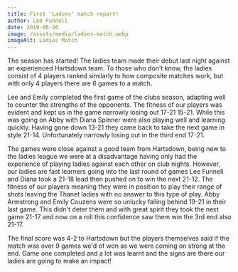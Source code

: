 ```yaml
---
title: First 'Ladies' match report!
author: Lee Funnell
date: 2019-06-26
image: /assets/media/ladies-match.webp
imageAlt: Ladies Match
---
```


The season has started! The ladies team made their debut last night against an experienced Hartsdown team. To those who don't know, the ladies consist of 4 players ranked similarly to how composite matches work, but with only 4 players there are 6 games to a match. 

Lee and Emily completed the first game of the clubs season, adapting well to counter the strengths of the opponents. The fitness of our players was evident and kept us in the game narrowly losing out 17-21 15-21. While this was going on Abby with Diana Spinner were also playing well and learning quickly. Having gone down 13-21 they came back to take the next game in style 21-14. Unfortunately narrowly losing out in the third end 17-21. 

The games were close against a good team from Hartsdown, being new to the ladies league we were at a disadvantage having only had the experience of playing ladies against each other on club nights. However, our ladies are fast learners going into the last round of games Lee Funnell and Diana took a 21-18 lead then pushed on to win the next 21-12. The fitness of our players meaning they were in position to play their range of shots leaving the Thanet ladies with no answer to this type of play. Abby Armstrong and Emily Couzens were so unlucky falling behind 19-21 in their last game. This didn't deter them and with great spirit they took the next game 21-17 and now on a roll this confidence saw them win the 3rd end also 21-17.

The final score was 4-2 to Hartsdown but the players themselves said if the match was over 9 games we'd of won as we were coming on strong at the end. Game one completed and a lot was learnt and the signs are there our ladies are going to make an impact!